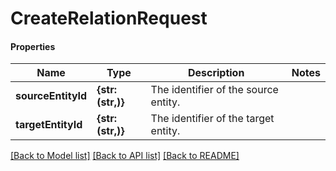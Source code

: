 # CreateRelationRequest

#### Properties
Name | Type | Description | Notes
------------ | ------------- | ------------- | -------------
**sourceEntityId** | **{str: (str,)}** | The identifier of the source entity. | 
**targetEntityId** | **{str: (str,)}** | The identifier of the target entity. | 

[[Back to Model list]](../README.md#documentation-for-models) [[Back to API list]](../README.md#documentation-for-api-endpoints) [[Back to README]](../README.md)


